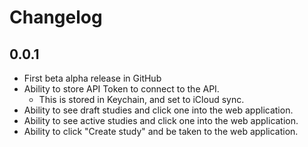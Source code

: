 # Changelog

## 0.0.1

- First beta alpha release in GitHub
- Ability to store API Token to connect to the API.
  - This is stored in Keychain, and set to iCloud sync.
- Ability to see draft studies and click one into the web application.
- Ability to see active studies and click one into the web application.
- Ability to click "Create study" and be taken to the web application.
